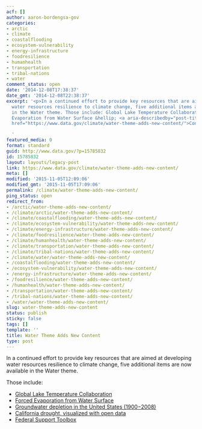 ```yaml
---
acf: []
author: aaron-bordengsa-gov
categories:
- arctic
- climate
- coastalflooding
- ecosystem-vulnerability
- energy-infrastructure
- foodresilience
- humanhealth
- transportation
- tribal-nations
- water
comment_status: open
date: '2014-12-08T17:38:37'
date_gmt: '2014-12-08T22:38:37'
excerpt: '<p>In a continued effort to provide key resources that are aimed at developing
  water resources resilience to climate change, five additional items are now available
  in the Water theme. Those include: Global Lake Temperature Collaboration Forced
  Evaporation from Water Surface &hellip; <a aria-describedby="post-title-15785832"
  href="https://www.data.gov/climate/water-theme-adds-new-content/">Continued</a></p>

  '
featured_media: 0
format: standard
guid: http://www.data.gov/?p=15785832
id: 15785832
layout: layouts/legacy-post
link: https://www.data.gov/climate/water-theme-adds-new-content/
meta: []
modified: '2015-11-05T12:09:06'
modified_gmt: '2015-11-05T17:09:06'
permalink: /climate/water-theme-adds-new-content/
ping_status: open
redirect_from:
- /arctic/water-theme-adds-new-content/
- /climate/arctic/water-theme-adds-new-content/
- /climate/coastalflooding/water-theme-adds-new-content/
- /climate/ecosystem-vulnerability/water-theme-adds-new-content/
- /climate/energy-infrastructure/water-theme-adds-new-content/
- /climate/foodresilience/water-theme-adds-new-content/
- /climate/humanhealth/water-theme-adds-new-content/
- /climate/transportation/water-theme-adds-new-content/
- /climate/tribal-nations/water-theme-adds-new-content/
- /climate/water/water-theme-adds-new-content/
- /coastalflooding/water-theme-adds-new-content/
- /ecosystem-vulnerability/water-theme-adds-new-content/
- /energy-infrastructure/water-theme-adds-new-content/
- /foodresilience/water-theme-adds-new-content/
- /humanhealth/water-theme-adds-new-content/
- /transportation/water-theme-adds-new-content/
- /tribal-nations/water-theme-adds-new-content/
- /water/water-theme-adds-new-content/
slug: water-theme-adds-new-content
status: publish
sticky: false
tags: []
template: ''
title: Water Theme Adds New Content
type: post
---
```

In a continued effort to provide key resources that are aimed at developing water resources resilience to climate change, five additional items are now available in the Water theme.


Those include:


* [Global Lake Temperature Collaboration](https://portal.lternet.edu/nis/mapbrowse?scope=knb-lter-ntl&identifier=10001)
* [Forced Evaporation from Water Surface](http://pubs.usgs.gov/sir/2013/5188/)
* [Groundwater depletion in the United States (1900−2008)](http://pubs.er.usgs.gov/publication/sir20135079)
* [California drought, visualized with open data](http://cida.usgs.gov/ca_drought)
* [Federal Support Toolbox](http://www.watertoolbox.us/intro/f?p=689:10:0::NO)


